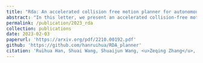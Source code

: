 ```yaml
---
title: "Rda: An accelerated collision free motion planner for autonomous navigation in cluttered environments"
abstract: "In this letter, we present an accelerated collision-free motion planner, namely regularized dual alternating direction method of multipliers (RDA for short), for the model predictive control (MPC) based motion planning problem. <br/><img src='/images/publications/2023_rda.jpg'>"
permalink: /publication/2023_rda
collection: publications
date: 2023-02-03
paperurl: 'https://arxiv.org/pdf/2210.00192.pdf'
github: 'https://github.com/hanruihua/RDA_planner'
citation: 'Ruihua Han, Shuai Wang, Shuaijun Wang, <u>Zeqing Zhang</u>, Qianru Zhang, Yonina C Eldar, Qi Hao, Jia Pan (2023). <br><i>IEEE Robotics and Automation Letters</i> with <i>IROS 2023</i>.'
---
```


